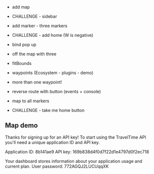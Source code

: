 - add map
- CHALLENGE - sidebar

- add marker - three markers
- CHALLENGE - add home (W is negative)
- bind pop up

- off the map with three
- fitBounds

- waypoints (Ecosystem - plugins - demo)
- more than one waypoint!

- reverse route with button (events + console)
- map to all markers

- CHALLENGE - take me home button

## Map demo

Thanks for signing up for an API key!
To start using the TravelTime API you'll need a unique application ID and API key.

Application ID: 8b141ae9
API key:  169b838d4f0d7f22d1e4797d0f2ec718

Your dashboard stores information about your application usage and current plan.
User password:  772AGQJ2LUCUqqXK
